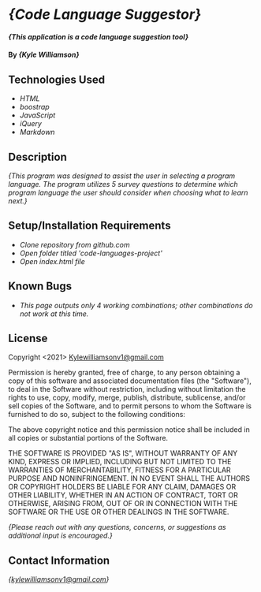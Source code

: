 # _{Code Language Suggestor}_

#### _{This application is a code language suggestion tool}_

#### By _**{Kyle Williamson}**_

## Technologies Used

* _HTML_
* _boostrap_
* _JavaScript_
* _iQuery_
* _Markdown_

## Description

_{This program was designed to assist the user in selecting a program language.  The program utilizes 5 survey questions to determine which program language the user should consider when choosing what to learn next.}_

## Setup/Installation Requirements

* _Clone repository from github.com_
* _Open folder titled 'code-languages-project'_
* _Open index.html file_

## Known Bugs

* _This page outputs only 4 working combinations; other combinations do not work at this time._

## License
Copyright <2021> Kylewilliamsonv1@gmail.com

Permission is hereby granted, free of charge, to any person obtaining a copy of this software and associated documentation files (the "Software"), to deal in the Software without restriction, including without limitation the rights to use, copy, modify, merge, publish, distribute, sublicense, and/or sell copies of the Software, and to permit persons to whom the Software is furnished to do so, subject to the following conditions:

The above copyright notice and this permission notice shall be included in all copies or substantial portions of the Software.

THE SOFTWARE IS PROVIDED "AS IS", WITHOUT WARRANTY OF ANY KIND, EXPRESS OR IMPLIED, INCLUDING BUT NOT LIMITED TO THE WARRANTIES OF MERCHANTABILITY, FITNESS FOR A PARTICULAR PURPOSE AND NONINFRINGEMENT. IN NO EVENT SHALL THE AUTHORS OR COPYRIGHT HOLDERS BE LIABLE FOR ANY CLAIM, DAMAGES OR OTHER LIABILITY, WHETHER IN AN ACTION OF CONTRACT, TORT OR OTHERWISE, ARISING FROM, OUT OF OR IN CONNECTION WITH THE SOFTWARE OR THE USE OR OTHER DEALINGS IN THE SOFTWARE.

_{Please reach out with any questions, concerns, or suggestions as additional input is encouraged.}_

## Contact Information

_{kylewilliamsonv1@gmail.com}_ 